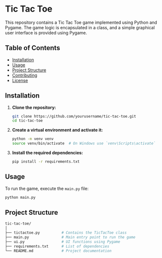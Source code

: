 # Tic Tac Toe

This repository contains a Tic Tac Toe game implemented using Python and Pygame. The game logic is encapsulated in a class, and a simple graphical user interface is provided using Pygame.

## Table of Contents
- [Installation](#installation)
- [Usage](#usage)
- [Project Structure](#project-structure)
- [Contributing](#contributing)
- [License](#license)

## Installation

1. **Clone the repository:**
    ```sh
    git clone https://github.com/yourusername/tic-tac-toe.git
    cd tic-tac-toe
    ```

2. **Create a virtual environment and activate it:**
    ```sh
    python -m venv venv
    source venv/bin/activate  # On Windows use `venv\Scripts\activate`
    ```

3. **Install the required dependencies:**
    ```sh
    pip install -r requirements.txt
    ```

## Usage

To run the game, execute the `main.py` file:

```sh
python main.py
```

## Project Structure
```bash
tic-tac-toe/
│
├── tictactoe.py          # Contains the TicTacToe class
├── main.py               # Main entry point to run the game
├── ui.py                 # UI functions using Pygame
├── requirements.txt      # List of dependencies
└── README.md             # Project documentation
```